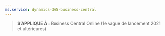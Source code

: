 ```yaml
---
ms.service: dynamics-365-business-central
---
```

> **S’APPLIQUE À :** Business Central Online (1e vague de lancement 2021 et ultérieures)